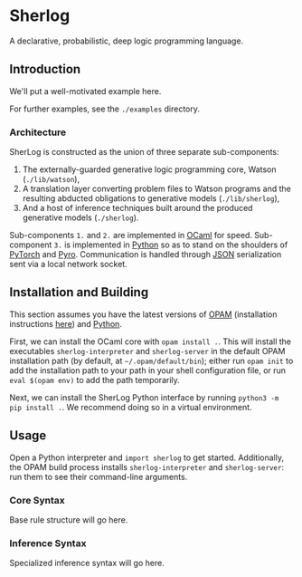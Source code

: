 # Sherlog

A declarative, probabilistic, deep logic programming language.

## Introduction

We'll put a well-motivated example here.

For further examples, see the `./examples` directory.

### Architecture

SherLog is constructed as the union of three separate sub-components:

1. The externally-guarded generative logic programming core, Watson (`./lib/watson`),
2. A translation layer converting problem files to Watson programs and the resulting abducted obligations to generative models (`./lib/sherlog`),
3. And a host of inference techniques built around the produced generative models (`./sherlog`).

Sub-components `1.` and `2.` are implemented in [OCaml](https://ocamlverse.github.io) for speed. Sub-component `3.` is implemented in [Python](https://www.python.org) so as to stand on the shoulders of [PyTorch](https://pytorch.org) and [Pyro](https://pyro.ai). Communication is handled through [JSON](https://www.json.org/json-en.html) serialization sent via a local network socket.

## Installation and Building

This section assumes you have the latest versions of [OPAM](https://opam.ocaml.org) (installation instructions [here](https://opam.ocaml.org/doc/Install.html)) and [Python](https://www.python.org).

First, we can install the OCaml core with `opam install .`. This will install the executables `sherlog-interpreter` and `sherlog-server` in the default OPAM installation path (by default, at `~/.opam/default/bin`); either run `opam init` to add the installation path to your path in your shell configuration file, or run `eval $(opam env)` to add the path temporarily.

Next, we can install the SherLog Python interface by running `python3 -m pip install .`. We recommend doing so in a virtual environment.

## Usage

Open a Python interpreter and `import sherlog` to get started. Additionally, the OPAM build process installs `sherlog-interpreter` and `sherlog-server`: run them to see their command-line arguments.

### Core Syntax

Base rule structure will go here.

### Inference Syntax

Specialized inference syntax will go here.